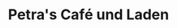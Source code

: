 ---
title: "Petra's Café und Laden"
url: /grossenlueder/petras-cafe-und-laden/
shop: Lebensmittel
---